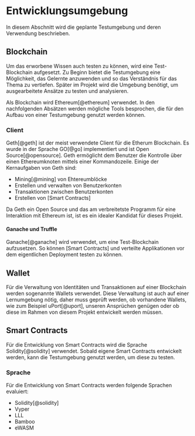 # Entwicklungsumgebung

In diesem Abschnitt wird die geplante Testumgebung und deren Verwendung beschrieben. 


## Blockchain

Um das erworbene Wissen auch testen zu können, wird eine Test-Blockchain aufgesetzt. Zu Beginn bietet die Testumgebung eine Möglichkeit, das Gelernte anzuwenden und so das Verständnis für das Thema zu vertiefen. Später im Projekt wird die Umgebung benötigt, um ausgearbeitete Ansätze zu testen und analysieren. 

Als Blockchain wird Ethereum[@ethereum] verwendet. 
In den nachfolgenden Absätzen werden mögliche Tools besprochen, die für den Aufbau von einer Testumgebung genutzt werden können. 

### Client

Geth[@geth] ist der meist verwendete Client für die Etherum Blockchain. Es wurde in der Sprache GO[@go] implementiert und ist Open Source[@opensource]. Geth ermöglicht dem Benutzer die Kontrolle über einen Ethereumknoten mittels einer Kommandozeile. 
Einige der Kernaufgaben von Geth sind:

- Mining[@mining] von Ehtereumblöcke
- Erstellen und verwalten von Benutzerkonten
- Transaktionen zwischen Benutzerkonten
- Erstellen von [Smart Contracts]

Da Geth ein Open Source und das am verbreitetste Programm für eine Interaktion mit Ethereum ist, ist es ein idealer Kandidat für dieses Projekt. 

#### Ganache und Truffle

Ganache[@ganache] wird verwendet, um eine Test-Blockchain aufzusetzen. So können [Smart Contracts] und verteilte Applikationen vor dem eigentlichen Deployment testen zu können. 

## Wallet

Für die Verwaltung von Identitäten und Transaktionen auf einer Blockchain werden sogenannte Wallets verwendet. Diese Verwaltung ist auch auf einer Lernumgebung nötig, daher muss geprüft werden, ob vorhandene Wallets, wie zum Beispiel uPort[@uport], unseren Ansprüchen genügen oder ob diese im Rahmen von diesem Projekt entwickelt werden müssen. 

## Smart Contracts
Für die Entwicklung von Smart Contracts wird die Sprache Solidity[@solidity] verwendet. Sobald eigene Smart Contracts entwickelt werden, kann die Testumgebung genutzt werden, um diese zu testen.


### Sprache

Für die Entwicklung von Smart Contracts werden folgende Sprachen evaluiert: 
- Solidity[@solidity]
- Vyper
- LLL
- Bamboo
- eWASM

